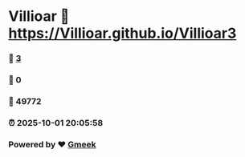 # Villioar :link: https://Villioar.github.io/Villioar3 
### :page_facing_up: [3](https://Villioar.github.io/Villioar3/tag.html) 
### :speech_balloon: 0 
### :hibiscus: 49772 
### :alarm_clock: 2025-10-01 20:05:58 
### Powered by :heart: [Gmeek](https://github.com/Meekdai/Gmeek)
